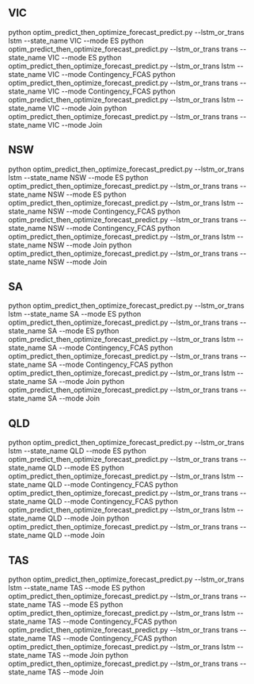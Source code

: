 
## VIC

python optim_predict_then_optimize_forecast_predict.py --lstm_or_trans lstm --state_name VIC  --mode ES
python optim_predict_then_optimize_forecast_predict.py --lstm_or_trans trans --state_name VIC  --mode ES
python optim_predict_then_optimize_forecast_predict.py --lstm_or_trans lstm --state_name VIC  --mode Contingency_FCAS
python optim_predict_then_optimize_forecast_predict.py --lstm_or_trans trans --state_name VIC  --mode Contingency_FCAS
python optim_predict_then_optimize_forecast_predict.py --lstm_or_trans lstm --state_name VIC  --mode Join
python optim_predict_then_optimize_forecast_predict.py --lstm_or_trans trans --state_name VIC  --mode Join


## NSW

python optim_predict_then_optimize_forecast_predict.py --lstm_or_trans lstm --state_name NSW  --mode ES
python optim_predict_then_optimize_forecast_predict.py --lstm_or_trans trans --state_name NSW  --mode ES
python optim_predict_then_optimize_forecast_predict.py --lstm_or_trans lstm --state_name NSW  --mode Contingency_FCAS
python optim_predict_then_optimize_forecast_predict.py --lstm_or_trans trans --state_name NSW  --mode Contingency_FCAS
python optim_predict_then_optimize_forecast_predict.py --lstm_or_trans lstm --state_name NSW  --mode Join
python optim_predict_then_optimize_forecast_predict.py --lstm_or_trans trans --state_name NSW  --mode Join


## SA

python optim_predict_then_optimize_forecast_predict.py --lstm_or_trans lstm --state_name SA  --mode ES
python optim_predict_then_optimize_forecast_predict.py --lstm_or_trans trans --state_name SA  --mode ES
python optim_predict_then_optimize_forecast_predict.py --lstm_or_trans lstm --state_name SA  --mode Contingency_FCAS
python optim_predict_then_optimize_forecast_predict.py --lstm_or_trans trans --state_name SA  --mode Contingency_FCAS
python optim_predict_then_optimize_forecast_predict.py --lstm_or_trans lstm --state_name SA  --mode Join
python optim_predict_then_optimize_forecast_predict.py --lstm_or_trans trans --state_name SA  --mode Join


## QLD

python optim_predict_then_optimize_forecast_predict.py --lstm_or_trans lstm --state_name QLD  --mode ES 
python optim_predict_then_optimize_forecast_predict.py --lstm_or_trans trans --state_name QLD  --mode ES
python optim_predict_then_optimize_forecast_predict.py --lstm_or_trans lstm --state_name QLD  --mode Contingency_FCAS
python optim_predict_then_optimize_forecast_predict.py --lstm_or_trans trans --state_name QLD  --mode Contingency_FCAS
python optim_predict_then_optimize_forecast_predict.py --lstm_or_trans lstm --state_name QLD  --mode Join
python optim_predict_then_optimize_forecast_predict.py --lstm_or_trans trans --state_name QLD  --mode Join


## TAS

python optim_predict_then_optimize_forecast_predict.py --lstm_or_trans lstm --state_name TAS  --mode ES
python optim_predict_then_optimize_forecast_predict.py --lstm_or_trans trans --state_name TAS  --mode ES
python optim_predict_then_optimize_forecast_predict.py --lstm_or_trans lstm --state_name TAS  --mode Contingency_FCAS
python optim_predict_then_optimize_forecast_predict.py --lstm_or_trans trans --state_name TAS  --mode Contingency_FCAS
python optim_predict_then_optimize_forecast_predict.py --lstm_or_trans lstm --state_name TAS  --mode Join
python optim_predict_then_optimize_forecast_predict.py --lstm_or_trans trans --state_name TAS  --mode Join



